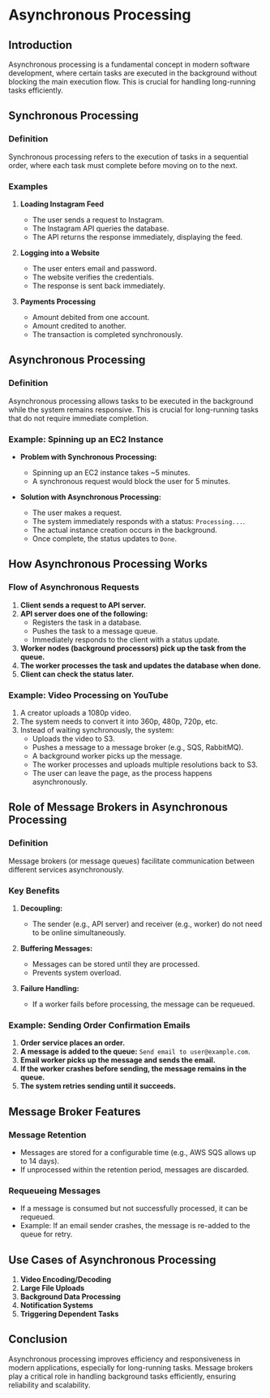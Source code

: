 # **Asynchronous Processing**

## **Introduction**

Asynchronous processing is a fundamental concept in modern software development, where certain tasks are executed in the background without blocking the main execution flow. This is crucial for handling long-running tasks efficiently.

## **Synchronous Processing**

### **Definition**

Synchronous processing refers to the execution of tasks in a sequential order, where each task must complete before moving on to the next.

### **Examples**

1. **Loading Instagram Feed**

   - The user sends a request to Instagram.
   - The Instagram API queries the database.
   - The API returns the response immediately, displaying the feed.

2. **Logging into a Website**

   - The user enters email and password.
   - The website verifies the credentials.
   - The response is sent back immediately.

3. **Payments Processing**
   - Amount debited from one account.
   - Amount credited to another.
   - The transaction is completed synchronously.

## **Asynchronous Processing**

### **Definition**

Asynchronous processing allows tasks to be executed in the background while the system remains responsive. This is crucial for long-running tasks that do not require immediate completion.

### **Example: Spinning up an EC2 Instance**

- **Problem with Synchronous Processing:**

  - Spinning up an EC2 instance takes ~5 minutes.
  - A synchronous request would block the user for 5 minutes.

- **Solution with Asynchronous Processing:**
  - The user makes a request.
  - The system immediately responds with a status: `Processing...`.
  - The actual instance creation occurs in the background.
  - Once complete, the status updates to `Done`.

## **How Asynchronous Processing Works**

### **Flow of Asynchronous Requests**

1. **Client sends a request to API server.**
2. **API server does one of the following:**
   - Registers the task in a database.
   - Pushes the task to a message queue.
   - Immediately responds to the client with a status update.
3. **Worker nodes (background processors) pick up the task from the queue.**
4. **The worker processes the task and updates the database when done.**
5. **Client can check the status later.**

### **Example: Video Processing on YouTube**

1. A creator uploads a 1080p video.
2. The system needs to convert it into 360p, 480p, 720p, etc.
3. Instead of waiting synchronously, the system:
   - Uploads the video to S3.
   - Pushes a message to a message broker (e.g., SQS, RabbitMQ).
   - A background worker picks up the message.
   - The worker processes and uploads multiple resolutions back to S3.
   - The user can leave the page, as the process happens asynchronously.

## **Role of Message Brokers in Asynchronous Processing**

### **Definition**

Message brokers (or message queues) facilitate communication between different services asynchronously.

### **Key Benefits**

1. **Decoupling:**

   - The sender (e.g., API server) and receiver (e.g., worker) do not need to be online simultaneously.

2. **Buffering Messages:**

   - Messages can be stored until they are processed.
   - Prevents system overload.

3. **Failure Handling:**
   - If a worker fails before processing, the message can be requeued.

### **Example: Sending Order Confirmation Emails**

1. **Order service places an order.**
2. **A message is added to the queue:** `Send email to user@example.com`.
3. **Email worker picks up the message and sends the email.**
4. **If the worker crashes before sending, the message remains in the queue.**
5. **The system retries sending until it succeeds.**

## **Message Broker Features**

### **Message Retention**

- Messages are stored for a configurable time (e.g., AWS SQS allows up to 14 days).
- If unprocessed within the retention period, messages are discarded.

### **Requeueing Messages**

- If a message is consumed but not successfully processed, it can be requeued.
- Example: If an email sender crashes, the message is re-added to the queue for retry.

## **Use Cases of Asynchronous Processing**

1. **Video Encoding/Decoding**
2. **Large File Uploads**
3. **Background Data Processing**
4. **Notification Systems**
5. **Triggering Dependent Tasks**

## **Conclusion**

Asynchronous processing improves efficiency and responsiveness in modern applications, especially for long-running tasks. Message brokers play a critical role in handling background tasks efficiently, ensuring reliability and scalability.
